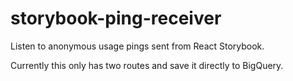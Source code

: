 # storybook-ping-receiver

Listen to anonymous usage pings sent from React Storybook.

Currently this only has two routes and save it directly to BigQuery.
